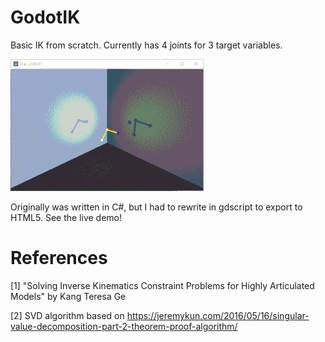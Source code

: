 # GodotIK

Basic IK from scratch. Currently has 4 joints for 3 target variables.

![](screenshots/screencapture.gif)

Originally was written in C#, but I had to rewrite in gdscript to export to HTML5. See the live demo!

# References

[1] "Solving Inverse Kinematics Constraint Problems for Highly Articulated Models" by Kang Teresa Ge

[2] SVD algorithm based on https://jeremykun.com/2016/05/16/singular-value-decomposition-part-2-theorem-proof-algorithm/
